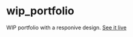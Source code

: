 # wip_portfolio
WIP portfolio with a responive design. [See it live](https://reifnotreef.dev/wip_portfolio/)
